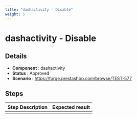 ```yaml
---
title: "dashactivity - Disable"
weight: 5
---
```


# dashactivity - Disable
## Details
* **Component** : dashactivity
* **Status** : Approved
* **Scenario** : https://forge.prestashop.com/browse/TEST-577

## Steps
| Step Description | Expected result |
| ----- | ----- |
|  |  |